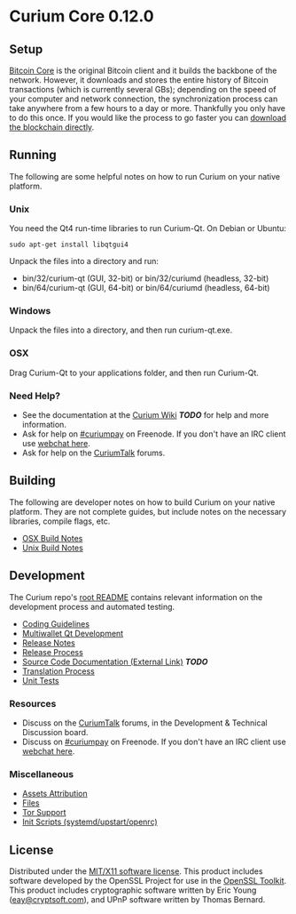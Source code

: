 Curium Core 0.12.0
=====================

Setup
---------------------
[Bitcoin Core](http://bitcoin.org/en/download) is the original Bitcoin client and it builds the backbone of the network. However, it downloads and stores the entire history of Bitcoin transactions (which is currently several GBs); depending on the speed of your computer and network connection, the synchronization process can take anywhere from a few hours to a day or more. Thankfully you only have to do this once. If you would like the process to go faster you can [download the blockchain directly](bootstrap.md).

Running
---------------------
The following are some helpful notes on how to run Curium on your native platform.

### Unix

You need the Qt4 run-time libraries to run Curium-Qt. On Debian or Ubuntu:

	sudo apt-get install libqtgui4

Unpack the files into a directory and run:

- bin/32/curium-qt (GUI, 32-bit) or bin/32/curiumd (headless, 32-bit)
- bin/64/curium-qt (GUI, 64-bit) or bin/64/curiumd (headless, 64-bit)



### Windows

Unpack the files into a directory, and then run curium-qt.exe.

### OSX

Drag Curium-Qt to your applications folder, and then run Curium-Qt.

### Need Help?

* See the documentation at the [Curium Wiki](https://en.bitcoin.it/wiki/Main_Page) ***TODO***
for help and more information.
* Ask for help on [#curiumpay](http://webchat.freenode.net?channels=curiumpay) on Freenode. If you don't have an IRC client use [webchat here](http://webchat.freenode.net?channels=curiumpay).
* Ask for help on the [CuriumTalk](https://curiumtalk.org/) forums.

Building
---------------------
The following are developer notes on how to build Curium on your native platform. They are not complete guides, but include notes on the necessary libraries, compile flags, etc.

- [OSX Build Notes](build-osx.md)
- [Unix Build Notes](build-unix.md)

Development
---------------------
The Curium repo's [root README](https://github.com/curiumpay/curium/blob/master/README.md) contains relevant information on the development process and automated testing.

- [Coding Guidelines](coding.md)
- [Multiwallet Qt Development](multiwallet-qt.md)
- [Release Notes](release-notes.md)
- [Release Process](release-process.md)
- [Source Code Documentation (External Link)](https://dev.visucore.com/bitcoin/doxygen/) ***TODO***
- [Translation Process](translation_process.md)
- [Unit Tests](unit-tests.md)

### Resources
* Discuss on the [CuriumTalk](https://curiumtalk.org/) forums, in the Development & Technical Discussion board.
* Discuss on [#curiumpay](http://webchat.freenode.net/?channels=curiumpay) on Freenode. If you don't have an IRC client use [webchat here](http://webchat.freenode.net/?channels=curiumpay).

### Miscellaneous
- [Assets Attribution](assets-attribution.md)
- [Files](files.md)
- [Tor Support](tor.md)
- [Init Scripts (systemd/upstart/openrc)](init.md)

License
---------------------
Distributed under the [MIT/X11 software license](http://www.opensource.org/licenses/mit-license.php).
This product includes software developed by the OpenSSL Project for use in the [OpenSSL Toolkit](https://www.openssl.org/). This product includes
cryptographic software written by Eric Young ([eay@cryptsoft.com](mailto:eay@cryptsoft.com)), and UPnP software written by Thomas Bernard.
